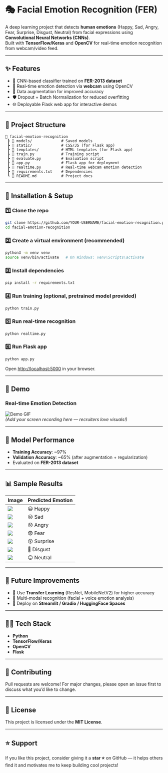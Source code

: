 # 🎭 Facial Emotion Recognition (FER)

A deep learning project that detects **human emotions** (Happy, Sad, Angry, Fear, Surprise, Disgust, Neutral) from facial expressions using **Convolutional Neural Networks (CNNs)**.  
Built with **TensorFlow/Keras** and **OpenCV** for real-time emotion recognition from webcam/video feed.

---

## ✨ Features
- 🧠 CNN-based classifier trained on **FER-2013 dataset**  
- 🎥 Real-time emotion detection via **webcam** using OpenCV  
- 🔄 Data augmentation for improved accuracy  
- 🛡️ Dropout + Batch Normalization for reduced overfitting  
- 🌐 Deployable Flask web app for interactive demos  

---

## 📂 Project Structure
```
📁 facial-emotion-recognition
 ┣ 📂 models/             # Saved models
 ┣ 📂 static/             # CSS/JS (for Flask app)
 ┣ 📂 templates/          # HTML templates (for Flask app)
 ┣ 📜 train.py            # Training script
 ┣ 📜 evaluate.py         # Evaluation script
 ┣ 📜 app.py              # Flask app for deployment
 ┣ 📜 realtime.py         # Real-time webcam emotion detection
 ┣ 📜 requirements.txt    # Dependencies
 ┗ 📜 README.md           # Project docs
```

---

## 🚀 Installation & Setup

### 1️⃣ Clone the repo
```bash
git clone https://github.com/YOUR-USERNAME/facial-emotion-recognition.git
cd facial-emotion-recognition
```

### 2️⃣ Create a virtual environment (recommended)
```bash
python3 -m venv venv
source venv/bin/activate   # On Windows: venv\Scripts\activate
```

### 3️⃣ Install dependencies
```bash
pip install -r requirements.txt
```

### 4️⃣ Run training (optional, pretrained model provided)
```bash
python train.py
```

### 5️⃣ Run real-time recognition
```bash
python realtime.py
```

### 6️⃣ Run Flask app
```bash
python app.py
```
Open [http://localhost:5000](http://localhost:5000) in your browser.

---

## 🎥 Demo
### Real-time Emotion Detection  
![Demo GIF](assets/demo.gif)  
*(Add your screen recording here — recruiters love visuals!)*  

---

## 🧪 Model Performance
- **Training Accuracy**: ~97%  
- **Validation Accuracy**: ~65% (after augmentation + regularization)  
- Evaluated on **FER-2013 dataset**  

---

## 📊 Sample Results
| Image | Predicted Emotion |
|-------|------------------|
| ![](assets/happy.png)   | 😀 Happy |
| ![](assets/sad.png)     | 😢 Sad |
| ![](assets/angry.png)   | 😠 Angry |
| ![](assets/fear.png)    | 😨 Fear |
| ![](assets/surprise.png)| 😲 Surprise |
| ![](assets/disgust.png) | 🤢 Disgust |
| ![](assets/neutral.png) | 😐 Neutral |


---

## 🔮 Future Improvements
- 🔹 Use **Transfer Learning** (ResNet, MobileNetV2) for higher accuracy  
- 🔹 Multi-modal recognition (facial + voice emotion analysis)  
- 🔹 Deploy on **Streamlit / Gradio / HuggingFace Spaces**  

---

## 🧑‍💻 Tech Stack
- **Python**  
- **TensorFlow/Keras**  
- **OpenCV**  
- **Flask**  

---

## 🤝 Contributing
Pull requests are welcome! For major changes, please open an issue first to discuss what you’d like to change.  

---

## 📜 License
This project is licensed under the **MIT License**.  

---

## ⭐ Support
If you like this project, consider giving it a **star ⭐** on GitHub — it helps others find it and motivates me to keep building cool projects!
